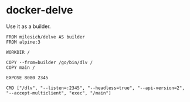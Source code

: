 # docker-delve

Use it as a builder.

```
FROM milesich/delve AS builder
FROM alpine:3
  
WORKDIR /
  
COPY --from=builder /go/bin/dlv /
COPY main /
  
EXPOSE 8080 2345
  
CMD ["/dlv", "--listen=:2345", "--headless=true", "--api-version=2", "--accept-multiclient", "exec", "/main"]
```
